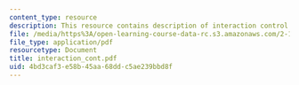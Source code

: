 ```yaml
---
content_type: resource
description: This resource contains description of interaction control.
file: /media/https%3A/open-learning-course-data-rc.s3.amazonaws.com/2-141-modeling-and-simulation-of-dynamic-systems-fall-2006/4bd3caf3e58b45aa68ddc5ae239bbd8f_interaction_cont.pdf
file_type: application/pdf
resourcetype: Document
title: interaction_cont.pdf
uid: 4bd3caf3-e58b-45aa-68dd-c5ae239bbd8f
---
```

